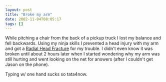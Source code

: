 ```yaml
---
layout: post
title: "Broke my arm"
date: 2002-11-04T08:05:17
tags: []
---
```


While pitching a chair from the back of a pickup truck I lost my balance and fell backwards. Using my ninja skills I prevented a head injury with my arm and got a [Radial Head Fracture][1] for my trouble. I didn't even know it was broken until about 2 hours later when I started wondering why my arm was still hurting and went looking on the net for answers (after I couldn't get Jason on the phone).

Typing w/ one hand sucks so tata4now.

   [1]: http://orthoinfo.aaos.org/fact/thr_report.cfm?thread_id=227&topcategory=arm
